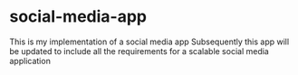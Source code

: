 # social-media-app
This is my implementation of a social media app
Subsequently this app will be updated to include all the requirements for a scalable social media application
